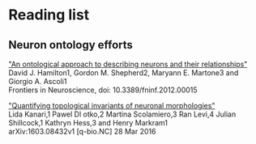 # Reading list 

## Neuron ontology efforts 

["An ontological approach to describing neurons and their relationships"](fninf-06-00015.pdf)  
David J. Hamilton1, Gordon M. Shepherd2, Maryann E. Martone3 and Giorgio A. Ascoli1  
Frontiers in Neuroscience, doi: 10.3389/fninf.2012.00015 

["Quantifying topological invariants of neuronal morphologies"]("1603.08432.pdf")  
Lida Kanari,1 Pawel  Dl otko,2 Martina Scolamiero,3 Ran Levi,4 Julian Shillcock,1 Kathryn Hess,3 and Henry Markram1  
arXiv:1603.08432v1 [q-bio.NC] 28 Mar 2016  
